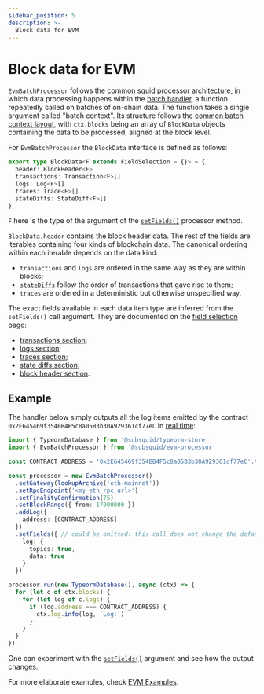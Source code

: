 ```yaml
---
sidebar_position: 5
description: >-
  Block data for EVM
---
```


# Block data for EVM

`EvmBatchProcessor` follows the common [squid processor architecture](/sdk/overview), in which data processing happens within the [batch handler](/sdk/overview/#processorrun), a function repeatedly called on batches of on-chain data. The function takes a single argument called "batch context". Its structure follows the [common batch context layout](/sdk/overview/#batch-context), with `ctx.blocks` being an array of `BlockData` objects containing the data to be processed, aligned at the block level.

For `EvmBatchProcessor` the `BlockData` interface is defined as follows:
```ts
export type BlockData<F extends FieldSelection = {}> = {
  header: BlockHeader<F>
  transactions: Transaction<F>[]
  logs: Log<F>[]
  traces: Trace<F>[]
  stateDiffs: StateDiff<F>[]
}
```
`F` here is the type of the argument of the [`setFields()`](/sdk/reference/processors/evm-batch/field-selection) processor method.

`BlockData.header` contains the block header data. The rest of the fields are iterables containing four kinds of blockchain data. The canonical ordering within each iterable depends on the data kind:
 - `transactions` and `logs` are ordered in the same way as they are within blocks;
 - [`stateDiffs`](/sdk/reference/processors/evm-batch/state-diffs) follow the order of transactions that gave rise to them;
 - `traces` are ordered in a deterministic but otherwise unspecified way.

The exact fields available in each data item type are inferred from the `setFields()` call argument. They are documented on the [field selection](/sdk/reference/processors/evm-batch/field-selection) page:
 - [transactions section](/sdk/reference/processors/evm-batch/field-selection/#transactions);
 - [logs section](/sdk/reference/processors/evm-batch/field-selection/#logs);
 - [traces section](/sdk/reference/processors/evm-batch/field-selection/#traces);
 - [state diffs section](/sdk/reference/processors/evm-batch/field-selection/#state-diffs);
 - [block header section](/sdk/reference/processors/evm-batch/field-selection/#block-headers).

## Example

The handler below simply outputs all the log items emitted by the contract `0x2E645469f354BB4F5c8a05B3b30A929361cf77eC` in [real time](/sdk/resources/basics/unfinalized-blocks):

```ts
import { TypeormDatabase } from '@subsquid/typeorm-store'
import { EvmBatchProcessor } from '@subsquid/evm-processor'

const CONTRACT_ADDRESS = '0x2E645469f354BB4F5c8a05B3b30A929361cf77eC'.toLowerCase()

const processor = new EvmBatchProcessor()
  .setGateway(lookupArchive('eth-mainnet'))
  .setRpcEndpoint('<my_eth_rpc_url>')
  .setFinalityConfirmation(75)
  .setBlockRange({ from: 17000000 })
  .addLog({
    address: [CONTRACT_ADDRESS]
  })
  .setFields({ // could be omitted: this call does not change the defaults
    log: {
      topics: true,
      data: true
    }
  })

processor.run(new TypeormDatabase(), async (ctx) => {
  for (let c of ctx.blocks) {
    for (let log of c.logs) {
      if (log.address === CONTRACT_ADDRESS) {
        ctx.log.info(log, `Log:`)
      }
    }
  }
})
```

One can experiment with the [`setFields()`](/sdk/reference/processors/evm-batch/field-selection) argument and see how the output changes.

For more elaborate examples, check [EVM Examples](/sdk/examples).
